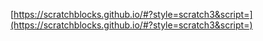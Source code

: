 
[https://scratchblocks.github.io/#?style=scratch3&script=](https://scratchblocks.github.io/#?style=scratch3&script=)
